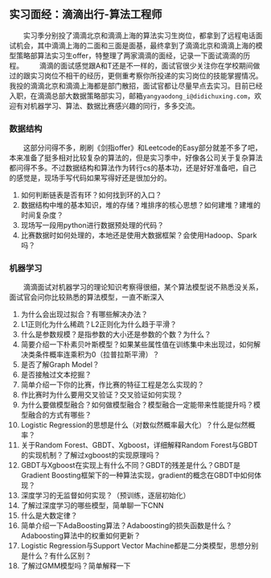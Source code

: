 ## 实习面经：滴滴出行-算法工程师
&emsp;&emsp;实习季分别投了滴滴北京和滴滴上海的算法实习生岗位，都拿到了远程电话面试机会，其中滴滴上海的二面和三面是面基，最终拿到了滴滴北京和滴滴上海的模型策略部算法实习生offer，特整理了两家滴滴的面经，记录一下面试滴滴的历程。
&emsp;&emsp;滴滴的面试感觉跟A和T还是不一样的，面试官很少关注你在学校期间做过的跟实习岗位不相干的经历，更侧重考察你所投递的实习岗位的技能掌握情况。我投的滴滴北京和滴滴上海都是部门散招，面试官都让尽量早点去实习。目前已经入职，在滴滴总部大数据策略部实习，邮箱`yangyaodong_i@didichuxing.com`，欢迎有对机器学习、算法、数据比赛感兴趣的同行，多多交流。
### 数据结构
&emsp;&emsp;这部分问得不多，刷刷《剑指offer》和Leetcode的Easy部分就差不多了吧，本来准备了挺多相对比较复杂的算法的，但是实习季中，好像各公司关于复杂算法都问得不多。不过数据结构和算法作为转行cs的基本功，还是好好准备吧，自己的感觉是，现场手写代码如果写得好还是很加分的。
1. 如何判断链表是否有环？如何找到环的入口？
2. 数据结构中堆的基本知识，堆的存储？堆排序的核心思想？如何建堆？建堆的时间复杂度？
3. 现场写一段用python进行数据预处理的代码？
4. 比赛数据时如何处理的，本地还是使用大数据框架？会使用Hadoop、Spark吗？

### 机器学习
&emsp;&emsp;滴滴面试对机器学习的理论知识考察得很细，某个算法模型说不熟悉没关系，面试官会问你比较熟悉的算法模型，一直不断深入
1. 为什么会出现过拟合？有哪些解决办法？
2. L1正则化为什么稀疏？L2正则化为什么趋于平滑？
3. 什么是参数规模？是指参数的大小还是参数的个数？为什么？
4. 简要介绍一下朴素贝叶斯模型？如果某些属性值在训练集中未出现过，如何解决类条件概率连乘积为0（拉普拉斯平滑）？
5. 是否了解Graph Model？
6. 是否接触过文本挖掘？
7. 简单介绍一下你的比赛，作比赛的特征工程是怎么实现的？
8. 作比赛时为什么要用交叉验证？交叉验证如何实现？
9. 为什么要做模型融合？如何做模型融合？模型融合一定能带来性能提升吗？模型融合的方式有哪些？
10. Logistic Regression的思想是什么（对数似然概率最大化）？什么是似然概率？
11. 关于Random Forest、GBDT、Xgboost，详细解释Random Forest与GBDT的实现机制？了解过xgboost的实现原理吗？
12. GBDT与Xgboost在实现上有什么不同？GBDT的残差是什么？GBDT是Gradient Boosting框架下的一种算法实现，gradient的概念在GBDT中如何体现？
13. 深度学习的无监督如何实现？（预训练，逐层初始化）
14. 了解过深度学习的哪些模型，简单聊一下CNN
15. 什么是大数定律？
16. 简单介绍一下AdaBoosting算法？Adaboosting的损失函数是什么？Adaboosting算法中的权重如何更新？
17. Logistic Regression与Support Vector Machine都是二分类模型，思想分别是什么？有什么区别？
18. 了解过GMM模型吗？简单解释一下
